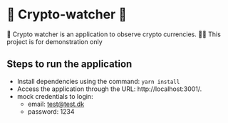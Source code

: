 # :rocket: Crypto-watcher :rocket:

👀 Crypto watcher is an application to observe crypto currencies.
🧑‍💻 This project is for demonstration only
  
## Steps to run the application

- Install dependencies using the command: `yarn install`
- Access the application through the URL: http://localhost:3001/.
- mock credentials to login:
  - email: test@test.dk
  - password: 1234
